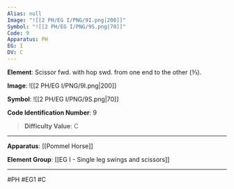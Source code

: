 ```yaml
---
Alias: null
Image: "![[2 PH/EG I/PNG/9I.png|200]]"
Symbol: "![[2 PH/EG I/PNG/9S.png|70]]"
Code: 9
Apparatus: PH
EG: I
DV: C
---
```

**Element**: Scissor fwd. with hop swd. from one end to the other (3⁄3).

**Image**:
![[2 PH/EG I/PNG/9I.png|200]]

**Symbol**:
![[2 PH/EG I/PNG/9S.png|70]]

**Code Identification Number**: 9

>**Difficulty Value**: C

___
**Apparatus**: [[Pommel Horse]]

**Element Group**: [[EG I -  Single leg swings and scissors]]
___
#PH #EG1 #C
